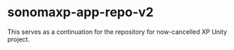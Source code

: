 # sonomaxp-app-repo-v2
This serves as a continuation for the repository for now-cancelled XP Unity project.
